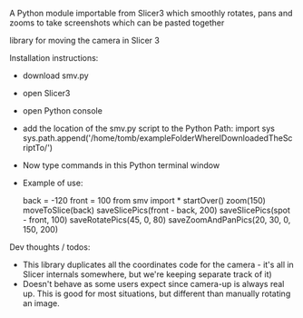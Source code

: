 A Python module importable from Slicer3 which smoothly rotates, pans and zooms to take screenshots which can be pasted together

library for moving the camera in Slicer 3

Installation instructions:

* download smv.py
* open Slicer3
* open Python console
* add the location of the smv.py script to the Python Path:
    import sys
	sys.path.append('/home/tomb/exampleFolderWhereIDownloadedTheScriptTo/')
* Now type commands in this Python terminal window

* Example of use:

    back = -120
    front = 100
    from smv import *
    startOver()
    zoom(150)
    moveToSlice(back)
    saveSlicePics(front - back, 200)
    saveSlicePics(spot - front, 100)
    saveRotatePics(45, 0, 80)
    saveZoomAndPanPics(20, 30, 0, 150, 200)


Dev thoughts / todos: 

* This library duplicates all the coordinates code for the camera - it's all in Slicer internals somewhere, but we're keeping separate track of it)
* Doesn't behave as some users expect since camera-up is always real up.  This is good for most situations, but different than manually rotating an image.
